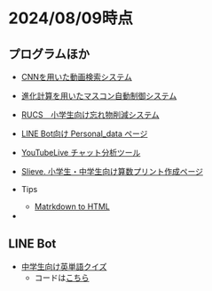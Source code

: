 # 2024/08/09時点

## プログラムほか
- [CNNを用いた動画検索システム](./flask_2022/)

- [進化計算を用いたマスコン自動制御システム](./GA_train/)

- [RUCS＿小学生向け忘れ物削減システム](./SNCT_RUCS/)

- [LINE Bot向け Personal_data ページ](./personal-data/)

- [YouTubeLive チャット分析ツール](./youtube_chat_analyse_v2%20copy/)

- [Slieve. 小学生・中学生向け算数プリント作成ページ](./slieve/)

- Tips
  - [Matrkdown to HTML](./Markdown_to_Python/)
- 
## LINE Bot

- [中学生向け英単語クイズ](https://lin.ee/Pwu3mql)
  - コードは[こちら](./LINE_english.js)